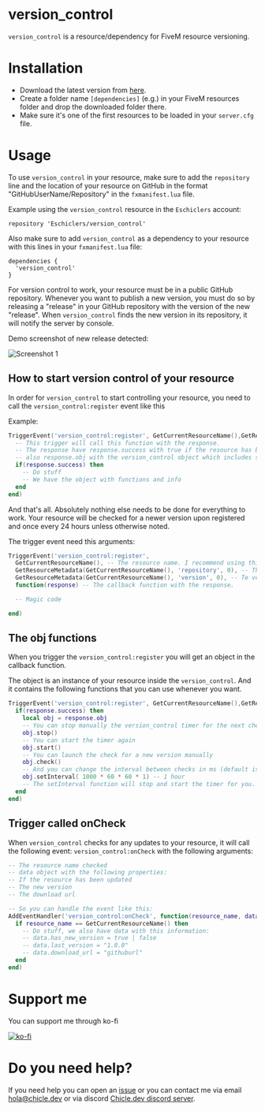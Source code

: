 # version_control

`version_control` is a resource/dependency for FiveM resource versioning.

# Installation
* Download the latest version from [here](https://github.com/Eschiclers/version_control/releases).
* Create a folder name `[dependencies]` (e.g.) in your FiveM resources folder and drop the downloaded folder there.
* Make sure it's one of the first resources to be loaded in your `server.cfg` file.

# Usage
To use `version_control` in your resource, make sure to add the `repository` line and the location of your resource on GitHub in the format "GitHubUserName/Repository" in the `fxmanifest.lua` file.

Example using the `version_control` resource in the `Eschiclers` account:
```
repository 'Eschiclers/version_control'
```

Also make sure to add `version_control` as a dependency to your resource with this lines in your `fxmanifest.lua` file:
```
dependencies {
  'version_control'
}
```

For version control to work, your resource must be in a public GitHub repository. Whenever you want to publish a new version, you must do so by releasing a "release" in your GitHub repository with the version of the new "release". When `version_control` finds the new version in its repository, it will notify the server by console.

Demo screenshot of new release detected:

![Screenshot 1](https://i.imgur.com/MIEAyhK.png)

## How to start version control of your resource
In order for `version_control` to start controlling your resource, you need to call the `version_control:register` event like this

Example:

```lua
TriggerEvent('version_control:register', GetCurrentResourceName(),GetResourceMetadata(GetCurrentResourceName(), 'repository', 0), GetResourceMetadata(GetCurrentResourceName(), 'version', 0), function(response)
  -- This trigger will call this function with the response.
  -- The response have response.success with true if the resource has been successfully registered
  -- also response.obj with the version_control object which includes some functions to interact with the resource.
  if(response.success) then
    -- Do stuff
    -- We have the object with functions and info
  end
end)
```

And that's all. Absolutely nothing else needs to be done for everything to work. Your resource will be checked for a newer version upon registered and once every 24 hours unless otherwise noted.

The trigger event need this arguments:
```lua
TriggerEvent('version_control:register', 
  GetCurrentResourceName(), -- The resource name. I recommend using this function
  GetResourceMetadata(GetCurrentResourceName(), 'repository', 0), -- The repository of the resource. I recommend using this function.
  GetResourceMetadata(GetCurrentResourceName(), 'version', 0), -- Te version of the resource. I recommend using this function.
  function(response) -- The callback function with the response.

  -- Magic code

end)
```

## The obj functions
When you trigger the `version_control:register` you will get an object in the callback function.

The object is an instance of your resource inside the `version_control`. And it contains the following functions that you can use whenever you want.

```lua
TriggerEvent('version_control:register', GetCurrentResourceName(),GetResourceMetadata(GetCurrentResourceName(), 'repository', 0), GetResourceMetadata(GetCurrentResourceName(), 'version', 0), function(response)
  if(response.success) then
    local obj = response.obj
    -- You can stop manually the version_control timer for the next check
    obj.stop()
    -- You can start the timer again
    obj.start()
    -- You can launch the check for a new version manually
    obj.check()
    -- And you can change the interval between checks in ms (default is 24 hours)
    obj.setInterval( 1000 * 60 * 60 * 1) -- 1 hour
    -- The setInterval function will stop and start the timer for you. Dont need to do it manually.
  end
end)
```

## Trigger called onCheck
When `version_control` checks for any updates to your resource, it will call the following event: `version_control:onCheck` with the following arguments:

```lua
-- The resource name checked
-- data object with the following properties:
-- If the resource has been updated
-- The new version
-- The download url

-- So you can handle the event like this:
AddEventHandler('version_control:onCheck', function(resource_name, data)
  if resource_name == GetCurrentResourceName() then
    -- Do stuff, we also have data with this information:
    -- data.has_new_version = true | false
    -- data.last_version = "1.0.0"
    -- data.download_url = "githuburl"
  end
end)

```

# Support me
You can support me through ko-fi

[![ko-fi](https://ko-fi.com/img/githubbutton_sm.svg)](https://ko-fi.com/chicle)

# Do you need help?
If you need help you can open an [issue](https://github.com/Eschiclers/version_control/issues) or you can contact me via email [hola@chicle.dev](mailto:hola@chicle.dev) or via discord [Chicle.dev discord server](https://discord.gg/KJxsuVPnmu).